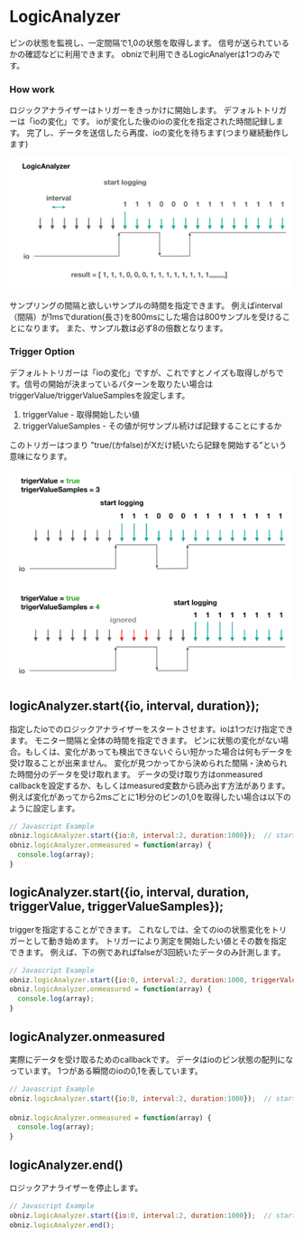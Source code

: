 # LogicAnalyzer
ピンの状態を監視し、一定間隔で1,0の状態を取得します。
信号が送られているかの確認などに利用できます。
obnizで利用できるLogicAnalyerは1つのみです。

### How work

ロジックアナライザーはトリガーをきっかけに開始します。
デフォルトトリガーは「ioの変化」です。
ioが変化した後のioの変化を指定された時間記録します。
完了し、データを送信したら再度、ioの変化を待ちます(つまり継続動作します)

![](./images/logiana_0.png)

サンプリングの間隔と欲しいサンプルの時間を指定できます。
例えばinterval（間隔）が1msでduration(長さ)を800msにした場合は800サンプルを受けることになります。
また、サンプル数は必ず8の倍数となります。

### Trigger Option

デフォルトトリガーは「ioの変化」ですが、これですとノイズも取得しがちです。信号の開始が決まっているパターンを取りたい場合はtriggerValue/triggerValueSamplesを設定します。

1. triggerValue - 取得開始したい値
2. triggerValueSamples - その値が何サンプル続けば記録することにするか

このトリガーはつまり "true/(かfalse)がXだけ続いたら記録を開始する"という意味になります。

![](./images/logiana_1.png)

## logicAnalyzer.start({io, interval, duration});

指定したioでのロジックアナライザーをスタートさせます。ioは1つだけ指定できます。
モニター間隔と全体の時間を指定できます。
ピンに状態の変化がない場合。もしくは、変化があっても検出できないぐらい短かった場合は何もデータを受け取ることが出来ません。
変化が見つかってから決められた間隔・決められた時間分のデータを受け取れます。
データの受け取り方はonmeasured callbackを設定するか、もしくはmeasured変数から読み出す方法があります。
例えば変化があってから2msごとに1秒分のピンの1,0を取得したい場合は以下のように設定します。

```Javascript
// Javascript Example
obniz.logicAnalyzer.start({io:0, interval:2, duration:1000});  // start on io0. 2ms interval and 1sec long.
obniz.logicAnalyzer.onmeasured = function(array) {
  console.log(array);
}
```
## logicAnalyzer.start({io, interval, duration, triggerValue, triggerValueSamples});
triggerを指定することができます。 これなしでは、全てのioの状態変化をトリガーとして動き始めます。 トリガーにより測定を開始したい値とその数を指定できます。 例えば、下の例であればfalseが3回続いたデータのみ計測します。
```Javascript
// Javascript Example
obniz.logicAnalyzer.start({io:0, interval:2, duration:1000, triggerValue:false, triggerValueSamples:3});  // start on io0. 2ms interval and 1sec long.
obniz.logicAnalyzer.onmeasured = function(array) {
  console.log(array);
}
```

## logicAnalyzer.onmeasured

実際にデータを受け取るためのcallbackです。
データはioのピン状態の配列になっています。
1つがある瞬間のioの0,1を表しています。

```Javascript
// Javascript Example
obniz.logicAnalyzer.start({io:0, interval:2, duration:1000});  // start on io0. 1ms interval and 1sec long.

obniz.logicAnalyzer.onmeasured = function(array) {
  console.log(array);
}
```
## logicAnalyzer.end()

ロジックアナライザーを停止します。

```Javascript
// Javascript Example
obniz.logicAnalyzer.start({io:0, interval:2, duration:1000});  // start on io0. 1ms interval and 1sec long.
obniz.logicAnalyzer.end();
```